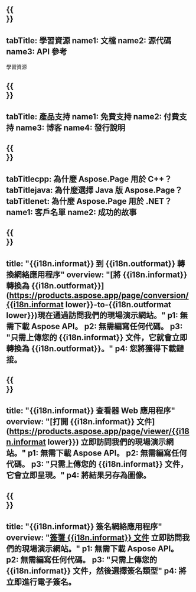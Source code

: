 ﻿---
translation: true
deploy: false
---

{{<section learningresources>}}
---
tabTitle: 學習資源
name1: 文檔
name2: 源代碼
name3: API 參考
---

學習資源

{{<section support>}}
---
tabTitle: 產品支持
name1: 免費支持
name2: 付費支持
name3: 博客
name4: 發行說明
---

{{<section why>}}
---
tabTitlecpp: 為什麼 Aspose.Page 用於 C++？
tabTitlejava: 為什麼選擇 Java 版 Aspose.Page？
tabTitlenet: 為什麼 Aspose.Page 用於 .NET？
name1: 客戶名單
name2: 成功的故事
---

{{<section widgetbackup>}}
---
title: "{{i18n.informat}} 到 {{i18n.outformat}} 轉換網絡應用程序"
overview: "[將 {{i18n.informat}} 轉換為 {{i18n.outformat}}](https://products.aspose.app/page/conversion/{{i18n.informat lower}}-to-{{i18n.outformat lower}})現在通過訪問我們的現場演示網站。"
p1: 無需下載 Aspose API。
p2: 無需編寫任何代碼。
p3: "只需上傳您的 {{i18n.informat}} 文件，它就會立即轉換為 {{i18n.outformat}}。"
p4: 您將獲得下載鏈接。
---

{{<section widgetbackupview>}}
---
title: "{{i18n.informat}} 查看器 Web 應用程序"
overview: "[打開 {{i18n.informat}} 文件](https://products.aspose.app/page/viewer/{{i18n.informat lower}}) 立即訪問我們的現場演示網站。"
p1: 無需下載 Aspose API。
p2: 無需編寫任何代碼。
p3: "只需上傳您的 {{i18n.informat}} 文件，它會立即呈現。"
p4: 將結果另存為圖像。
---

{{<section widgetbackupsign>}}
---
title: "{{i18n.informat}} 簽名網絡應用程序"
overview: "[簽署 {{i18n.informat}} 文件](https://products.aspose.app/page/signature/xps) 立即訪問我們的現場演示網站。"
p1: 無需下載 Aspose API。
p2: 無需編寫任何代碼。
p3: "只需上傳您的 {{i18n.informat}} 文件，然後選擇簽名類型"
p4: 將立即進行電子簽名。
---